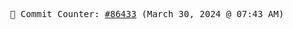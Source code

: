 <p align="center">
    <samp>
        📮 Commit Counter: <a href="https://github.com/Javascript-void0/Javascript-void0/commits/main">#86433</a> (March 30, 2024 @ 07:43 AM)
    </samp>
</p>